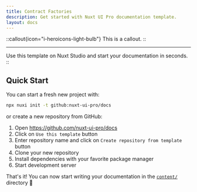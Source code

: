 ```yaml
---
title: Contract Factories
description: Get started with Nuxt UI Pro documentation template.
layout: docs
---
```


::callout{icon="i-heroicons-light-bulb"}
This is a callout.
::

---

Use this template on Nuxt Studio and start your documentation in seconds. ::

## Quick Start

You can start a fresh new project with:

```bash [Terminal]
npx nuxi init -t github:nuxt-ui-pro/docs
```

or create a new repository from GitHub:

1. Open <https://github.com/nuxt-ui-pro/docs>
2. Click on `Use this template` button
3. Enter repository name and click on `Create repository from template` button
4. Clone your new repository
5. Install dependencies with your favorite package manager
6. Start development server

That's it! You can now start writing your documentation in the
[`content/`](https://content.nuxt.com/usage/content-directory) directory 🚀

